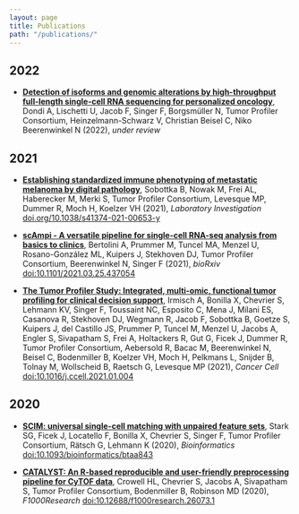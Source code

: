 ```yaml
---
layout: page
title: Publications
path: "/publications/"
---
```


<!-- Please add publications in the same format and including all components as the exisiting // add the newest on top -->

## 2022
* **[Detection of isoforms and genomic alterations by high-throughput full-length single-cell RNA sequencing for personalized oncology](/tu-pro_website/publications/dondi_et_al_2022/)**, Dondi A, Lischetti U, Jacob F, Singer F, Borgsmüller N, Tumor Profiler Consortium, Heinzelmann-Schwarz V, Christian Beisel C, Niko Beerenwinkel N (2022), _under review_ 

## 2021
* **[Establishing standardized immune phenotyping of metastatic melanoma by digital pathology](/tu-pro_website/publications/sobottka_et_al_2021/)**, Sobottka B, Nowak M, Frei AL, Haberecker M, Merki S, Tumor Profiler Consortium, Levesque MP, Dummer R, Moch H, Koelzer VH (2021), _Laboratory Investigation_ [doi.org/10.1038/s41374-021-00653-y](https://doi.org/10.1038/s41374-021-00653-y)

* **[scAmpi - A versatile pipeline for single-cell RNA-seq analysis from basics to clinics](/tu-pro_website/publications/scampi/)**, Bertolini A, Prummer M, Tuncel MA, Menzel U, Rosano-González ML, Kuipers J, Stekhoven DJ, Tumor Profiler Consortium, Beerenwinkel N, Singer F (2021), _bioRxiv_ [doi:10.1101/2021.03.25.437054](https://doi.org/10.1101/2021.03.25.437054)

* **[The Tumor Profiler Study: Integrated, multi-​omic, functional tumor profiling for clinical decision support](/tu-pro_website/publications/tupro_design/)**, Irmisch A, Bonilla X, Chevrier S, Lehmann KV, Singer F, Toussaint NC, Esposito C, Mena J, Milani ES, Casanova R, Stekhoven DJ, Wegmann R, Jacob F, Sobottka B, Goetze S, Kuipers J, del Castillo JS, Prummer P, Tuncel M, Menzel U, Jacobs A, Engler S, Sivapatham S, Frei A, Holtackers R, Gut G, Ficek J, Dummer R, Tumor Profiler Consortium, Aebersold R, Bacac M, Beerenwinkel N, Beisel C, Bodenmiller B, Koelzer VH, Moch H, Pelkmans L, Snijder B, Tolnay M, Wollscheid B, Raetsch G, Levesque MP (2021), _Cancer Cell_ [doi:10.1016/j.ccell.2021.01.004](https://doi.org/10.1016/j.ccell.2021.01.004)

## 2020

* **[SCIM: universal single-cell matching with unpaired feature sets](/tu-pro_website/publications/scim/)**, Stark SG, Ficek J, Locatello F, Bonilla X, Chevrier S, Singer F, Tumor Profiler Consortium, Rätsch G,  Lehmann K (2020), _Bioinformatics_ [doi:10.1093/bioinformatics/btaa843](https://doi.org/10.1093/bioinformatics/btaa843)

* **[CATALYST: An R-based reproducible and user-friendly preprocessing pipeline for CyTOF data](/tu-pro_website/publications/catalyst/)**, Crowell HL, Chevrier S, Jacobs A,  Sivapatham S, Tumor Profiler Consortium, Bodenmiller B, Robinson MD (2020), _F1000Research_ [doi:10.12688/f1000research.26073.1](https://doi.org/10.12688/f1000research.26073.1)
